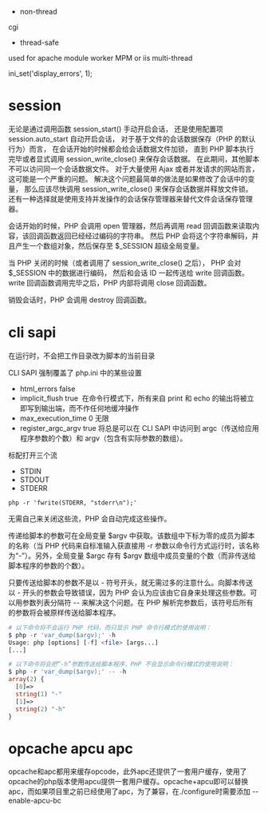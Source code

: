 

- non-thread

cgi


- thread-safe

used for apache module worker MPM or iis multi-thread




ini_set('display_errors', 1);




# session

无论是通过调用函数 session_start() 手动开启会话， 还是使用配置项 session.auto_start 自动开启会话， 对于基于文件的会话数据保存（PHP 的默认行为）而言， 在会话开始的时候都会给会话数据文件加锁， 直到 PHP 脚本执行完毕或者显式调用 session_write_close() 来保存会话数据。 在此期间，其他脚本不可以访问同一个会话数据文件。
对于大量使用 Ajax 或者并发请求的网站而言，这可能是一个严重的问题。 解决这个问题最简单的做法是如果修改了会话中的变量， 那么应该尽快调用 session_write_close() 来保存会话数据并释放文件锁。 还有一种选择就是使用支持并发操作的会话保存管理器来替代文件会话保存管理器。

会话开始的时候，PHP 会调用 open 管理器，然后再调用 read 回调函数来读取内容，该回调函数返回已经经过编码的字符串。 然后 PHP 会将这个字符串解码，并且产生一个数组对象，然后保存至 $_SESSION 超级全局变量。

当 PHP 关闭的时候（或者调用了 session_write_close() 之后）， PHP 会对 $_SESSION 中的数据进行编码， 然后和会话 ID 一起传送给 write 回调函数。 write 回调函数调用完毕之后，PHP 内部将调用 close 回调函数。

销毁会话时，PHP 会调用 destroy 回调函数。


# cli sapi

在运行时，不会把工作目录改为脚本的当前目录

CLI SAPI 强制覆盖了 php.ini 中的某些设置

- html_errors false
- implicit_flush true  在命令行模式下，所有来自 print 和 echo 的输出将被立即写到输出端，而不作任何地缓冲操作
- max_execution_time 0 无限
- register_argc_argv true 将总是可以在 CLI SAPI 中访问到 argc（传送给应用程序参数的个数）和 argv（包含有实际参数的数组）。

标配打开三个流

- STDIN
- STDOUT
- STDERR

`php -r 'fwrite(STDERR, "stderr\n");'`

无需自己来关闭这些流，PHP 会自动完成这些操作。

传递给脚本的参数可在全局变量 $argv 中获取。该数组中下标为零的成员为脚本的名称（当 PHP 代码来自标准输入获直接用 -r 参数以命令行方式运行时，该名称为“-”）。另外，全局变量 $argc 存有 $argv 数组中成员变量的个数（而非传送给脚本程序的参数的个数）。

只要传送给脚本的参数不是以 - 符号开头，就无需过多的注意什么。向脚本传送以 - 开头的参数会导致错误，因为 PHP 会认为应该由它自身来处理这些参数。可以用参数列表分隔符 -- 来解决这个问题。在 PHP 解析完参数后，该符号后所有的参数将会被原样传送给脚本程序。

```php
# 以下命令将不会运行 PHP 代码，而只显示 PHP 命令行模式的使用说明：
$ php -r 'var_dump($argv);' -h
Usage: php [options] [-f] <file> [args...]
[...]

# 以下命令将会把“-h”参数传送给脚本程序，PHP 不会显示命令行模式的使用说明：
$ php -r 'var_dump($argv);' -- -h
array(2) {
  [0]=>
  string(1) "-"
  [1]=>
  string(2) "-h"
}
```


# opcache apcu apc

opcache和apc都用来缓存opcode，此外apc还提供了一套用户缓存，使用了opcache的php版本使用apcu提供一套用户缓存。opcache+apcu即可以替换apc，而如果项目里之前已经使用了apc，为了兼容，在./configure时需要添加 --enable-apcu-bc
